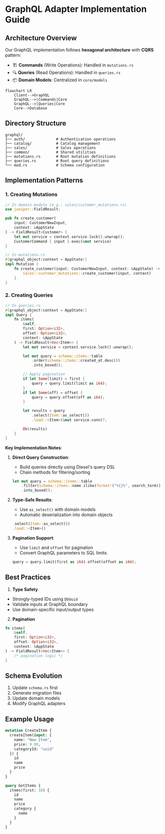 # GraphQL Adapter Implementation Guide

## Architecture Overview

Our GraphQL implementation follows **hexagonal architecture** with **CQRS** pattern:

- 🏗️ **Commands** (Write Operations): Handled in `mutations.rs`
- 🔍 **Queries** (Read Operations): Handled in `queries.rs`
- 📦 **Domain Models**: Centralized in `core/models`

```mermaid
flowchart LR
    Client-->GraphQL
    GraphQL-->|Commands|Core
    GraphQL-->|Queries|Core
    Core-->Database
```

## Directory Structure

```
graphql/
├── auth/              # Authentication operations
├── catalog/           # Catalog management
├── sales/             # Sales operations
├── common/            # Shared utilities
├── mutations.rs       # Root mutation definitions
├── queries.rs         # Root query definitions
└── mod.rs             # Schema configuration
```

## Implementation Patterns

### 1. Creating Mutations
```rust
// In domain module (e.g.: sales/customer_mutations.rs)
use juniper::FieldResult;

pub fn create_customer(
    input: CustomerNewInput,
    context: &AppState
) -> FieldResult<Customer> {
    let mut service = context.service.lock().unwrap();
    CustomerCommand { input }.exec(&mut service)
}

// In mutations.rs
#[graphql_object(context = AppState)]
impl Mutation {
    fn create_customer(input: CustomerNewInput, context: &AppState) -> FieldResult<Customer> {
        sales::customer_mutations::create_customer(input, context)
    }
}
```

### 2. Creating Queries
```rust
// In queries.rs
#[graphql_object(context = AppState)]
impl Query {
    fn items(
        &self,
        first: Option<i32>,
        offset: Option<i32>,
        context: &AppState
    ) -> FieldResult<Vec<Item>> {
        let mut service = context.service.lock().unwrap();

        let mut query = schema::items::table
            .order(schema::items::created_at.desc())
            .into_boxed();

        // Apply pagination
        if let Some(limit) = first {
            query = query.limit(limit as i64);
        }
        if let Some(off) = offset {
            query = query.offset(off as i64);
        }

        let results = query
            .select(Item::as_select())
            .load::<Item>(&mut service.conn)?;

        Ok(results)
    }
}
```

**Key Implementation Notes**:
1. **Direct Query Construction**:
   - Build queries directly using Diesel's query DSL
   - Chain methods for filtering/sorting
   ```rust
   let mut query = schema::items::table
       .filter(schema::items::name.ilike(format!("%{}%", search_term)))
       .into_boxed();
   ```

2. **Type-Safe Results**:
   - Use `as_select()` with domain models
   - Automatic deserialization into domain objects
   ```rust
   .select(Item::as_select())
   .load::<Item>()
   ```

3. **Pagination Support**:
   - Use `limit` and `offset` for pagination
   - Convert GraphQL parameters to SQL limits
   ```rust
   query = query.limit(first as i64).offset(offset as i64);
   ```

## Best Practices

1. **Type Safety**
- Strongly-typed IDs using `DbUuid`
- Validate inputs at GraphQL boundary
- Use domain-specific input/output types

2. **Pagination**
```rust
fn items(
    &self,
    first: Option<i32>,
    offset: Option<i32>,
    context: &AppState
) -> FieldResult<Vec<Item>> {
    /* pagination logic */
}
```

## Schema Evolution

1. Update `schema.rs` first
2. Generate migration files
3. Update domain models
4. Modify GraphQL adapters

## Example Usage

```graphql
mutation CreateItem {
  createItem(input: {
    name: "New Item",
    price: 9.99,
    categoryId: "uuid"
  }) {
    id
    name
    price
  }
}

query GetItems {
  items(first: 10) {
    id
    name
    price
    category {
      name
    }
  }
}
